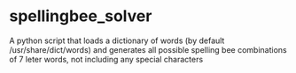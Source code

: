 # spellingbee_solver

A python script that loads a dictionary of words (by default /usr/share/dict/words) and generates all possible spelling bee combinations of 7 leter words, not including any special characters